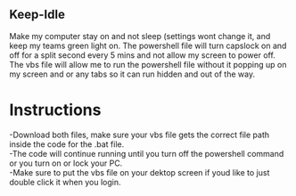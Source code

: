 ## Keep-Idle
Make my computer stay on and not sleep (settings wont change it, and keep my teams green light on.
The powershell file will turn capslock on and off for a split second every 5 mins and not allow my screen to power off.
The vbs file will allow me to run the powershell file without it popping up on my screen and or any tabs so it can run hidden and out of the way.

# Instructions
-Download both files, make sure your vbs file gets the correct file path inside the code for the .bat file.                                                                                                                                                                       
-The code will continue running until you turn off the powershell command or you turn on or lock your PC.                                                                                                                                                                         
-Make sure to put the vbs file on your dektop screen if youd like to just double click it when you login.
